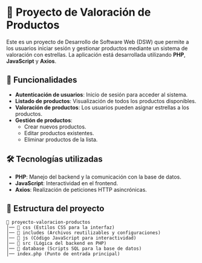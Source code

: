 # 📌 Proyecto de Valoración de Productos

Este es un proyecto de Desarrollo de Software Web (DSW) que permite a los usuarios iniciar sesión y gestionar productos mediante un sistema de valoración con estrellas. La aplicación está desarrollada utilizando **PHP**, **JavaScript** y **Axios**.

## 🚀 Funcionalidades

- **Autenticación de usuarios**: Inicio de sesión para acceder al sistema.
- **Listado de productos**: Visualización de todos los productos disponibles.
- **Valoración de productos**: Los usuarios pueden asignar estrellas a los productos.
- **Gestión de productos**:
  - Crear nuevos productos.
  - Editar productos existentes.
  - Eliminar productos de la lista.

## 🛠 Tecnologías utilizadas

- **PHP**: Manejo del backend y la comunicación con la base de datos.
- **JavaScript**: Interactividad en el frontend.
- **Axios**: Realización de peticiones HTTP asincrónicas.

## 📂 Estructura del proyecto

```
📁 proyecto-valoracion-productos
│── 📂 css (Estilos CSS para la interfaz)
│── 📂 includes (Archivos reutilizables y configuraciones)
│── 📂 js (Código JavaScript para interactividad)
│── 📂 src (Lógica del backend en PHP)
│── 📂 database (Scripts SQL para la base de datos)
│── index.php (Punto de entrada principal)
```
